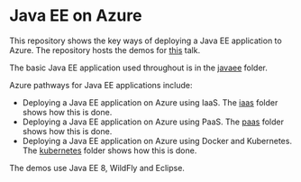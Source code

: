 # Java EE on Azure
This repository shows the key ways of deploying a Java EE application to Azure. The repository hosts the demos for [this](abstract.md) talk.

The basic Java EE application used throughout is in the [javaee](/javaee) folder. 

Azure pathways for Java EE applications include:
* Deploying a Java EE application on Azure using IaaS. The [iaas](/iaas) folder shows how this is done.
* Deploying a Java EE application on Azure using PaaS. The [paas](/paas) folder shows how this is done.
* Deploying a Java EE application on Azure using Docker and Kubernetes. The [kubernetes](/kubernetes) folder shows how this is done.

The demos use Java EE 8, WildFly and Eclipse.
